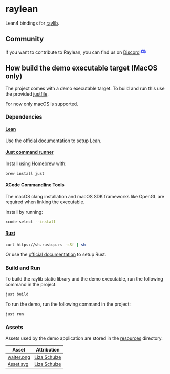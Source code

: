 # raylean

Lean4 bindings for [raylib](http://www.raylib.com/).

## Community

If you want to contribute to Raylean, you can find us on [Discord](https://discord.gg/mdgKuGAMQj) <a href="https://discord.gg/mdgKuGAMQj"><img alt="Discord" title="Raylean's Discord" height="16" width="16" src="./resources/discord.svg"/></a>

## How build the demo executable target (MacOS only)

The project comes with a demo executable target. To build and run this use the provided [justfile](./justfile).

For now only macOS is supported.

### Dependencies



#### [Lean](https://lean-lang.org)

Use the [official documentation](https://lean-lang.org/lean4/doc/quickstart.html) to setup Lean.

#### [Just command runner](https://github.com/casey/just)

Install using [Homebrew](https://brew.sh) with:

``` sh
brew install just
```

#### XCode Commandline Tools

The macOS clang installation and macOS SDK frameworks like OpenGL are required when linking the executable.

Install by running:

``` sh
xcode-select --install
```

#### [Rust](https://www.rust-lang.org/)

```sh
curl https://sh.rustup.rs -sSf | sh
```

Or use the [official documentation](https://www.rust-lang.org/tools/install) to setup Rust.

### Build and Run

To build the raylib static library and the demo executable, run the following command in the project:

``` sh
just build
```

To run the demo, run the following command in the project:

``` sh
just run
```

### Assets

Assets used by the demo application are stored in the [resources](./resources) directory.


| Asset                                | Attribution                                              |
|--------------------------------------|----------------------------------------------------------|
| [walter.png](./resources/walter.png) | [Liza Schulze](https://www.linkedin.com/in/lizaschulze/) |
| [Asset.svg](./resources/Asset.svg)   | [Liza Schulze](https://www.linkedin.com/in/lizaschulze/) |

